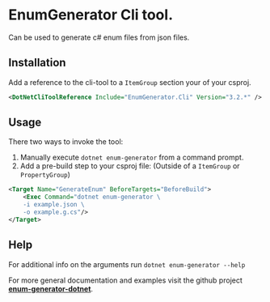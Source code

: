 # **EnumGenerator** Cli tool.

Can be used to generate c# enum files from json files.

## Installation

Add a reference to the cli-tool to a `ItemGroup` section your of your csproj.
```xml
<DotNetCliToolReference Include="EnumGenerator.Cli" Version="3.2.*" />
```

## Usage
There two ways to invoke the tool:
1. Manually execute `dotnet enum-generator` from a command prompt.
2. Add a pre-build step to your csproj file: (Outside of a `ItemGroup` or `PropertyGroup`)
```xml
<Target Name="GenerateEnum" BeforeTargets="BeforeBuild">
    <Exec Command="dotnet enum-generator \
    -i example.json \
    -o example.g.cs"/>
</Target>
```

## Help
For additional info on the arguments run `dotnet enum-generator --help`

For more general documentation and examples visit the github project [**enum-generator-dotnet**](https://github.com/BastianBlokland/enum-generator-dotnet).
